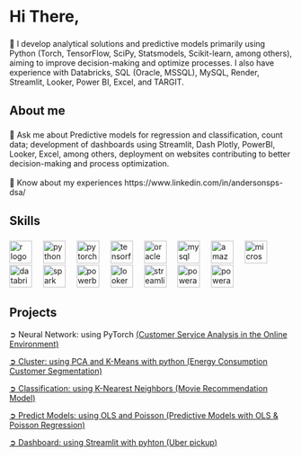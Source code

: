 <h1 align="left"> Hi There,</h1>

###

<p align="left"> 🌱 I develop analytical solutions and predictive models primarily using Python (Torch, TensorFlow, SciPy, Statsmodels, Scikit-learn, among others), aiming to improve decision-making and optimize processes. I also have experience with Databricks, SQL (Oracle, MSSQL), MySQL, Render, Streamlit, Looker, Power BI, Excel, and TARGIT.</p>

###

<h2 align="left">About me</h2>

###

<p align="left"> 💬 Ask me about Predictive models for regression and classification, count data; development of dashboards using Streamlit, Dash Plotly, PowerBI, Looker, Excel, among others, deployment on websites contributing to better decision-making and process optimization.<br><br>📄 Know about my experiences https://www.linkedin.com/in/andersonsps-dsa/</p>

###

<h2 align="left">Skills</h2>

###

<div align="left">
  <img src="https://cdn.jsdelivr.net/gh/devicons/devicon/icons/r/r-original.svg" height="40" alt="r logo"  />
  <img width="12" />
  <img src="https://cdn.jsdelivr.net/gh/devicons/devicon/icons/python/python-original.svg" height="40" alt="python logo"  />
  <img width="12" />
  <img src="https://cdn.jsdelivr.net/gh/devicons/devicon/icons/pytorch/pytorch-original.svg" height="40" alt="pytorch logo"  />
  <img width="12" />
  <img src="https://cdn.jsdelivr.net/gh/devicons/devicon/icons/tensorflow/tensorflow-original.svg" height="40" alt="tensorflow logo"  />
  <img width="12" />   
  <img src="https://cdn.jsdelivr.net/gh/devicons/devicon/icons/oracle/oracle-original.svg" height="40" alt="oracle logo"  />
  <img width="12" />
  <img src="https://cdn.simpleicons.org/mysql/4479A1" height="40" alt="mysql logo"  />
  <img width="12" />
  <img src="https://skillicons.dev/icons?i=aws" height="40" alt="amazonwebservices logo"  />
  <img width="12" />
  <img src="https://cdn.jsdelivr.net/gh/devicons/devicon/icons/microsoftsqlserver/microsoftsqlserver-plain.svg" height="40" alt="microsoftsqlserver logo"  />
  <img width="12" />
  <img src="https://img.jsdelivr.com/github.com/databricks.png" height="40" alt="databricks logo"  />
  <img width="12" />
  <img src="https://img.icons8.com/?size=100&id=0cRqPqlItA0E&format=png&color=000000" height="40" alt="spark logo"  />
  <img width="12" />
  <img src="https://img.icons8.com/?size=100&id=qYfwpsRXEcpc&format=png&color=000000" height="40" alt="powerbi logo"  />
  <img width="12" />
  <img src="https://img.icons8.com/?size=100&id=SruJhzn0nnLl&format=png&color=000000" height="40" alt="looker logo"  />
  <img width="12" />
  <img src="https://img.icons8.com/?size=100&id=Rffi8qeb2fK5&format=png&color=000000" height="40" alt="streamlit logo"  />
  <img width="12" />
  <img src="https://img.icons8.com/?size=100&id=dFQ55kLSmeny&format=png&color=000000" height="40" alt="powerapps logo"  />
  <img width="12" />
  <img src="https://img.icons8.com/?size=100&id=kTTt25v6Drpd&format=png&color=000000" height="40" alt="powerautomate logo"  />
  <img width="12" />
</div>

###

<h2 align="left">Projects</h2>

<p align="left"> ➲ Neural Network: using PyTorch <a href= "https://github.com/andersonsps-dsa/Case_Plan_Anderson_SPSa/blob/main/README.md"> (Customer Service Analysis in the Online Environment) </p>
<p align="left"> ➲ Cluster: using PCA and K-Means with python <a href="https://github.com/andersonsps-dsa/Energy_Consumption_Customer_Segmentation/blob/main/Energy_Consumption_Customer_Segmentation.ipynb"> (Energy Consumption Customer Segmentation) </p>
<p align="left"> ➲ Classification: using K-Nearest Neighbors <a href="https://github.com/andersonsps-dsa/Movie_Recommendation_Model/blob/main/README.md"> (Movie Recommendation Model) </p>
<p align="left"> ➲ Predict Models: using OLS and Poisson <a href="https://github.com/andersonsps-dsa/Predict_models_additional_employee/blob/main/README.md"> (Predictive Models with OLS & Poisson Regression) </p>
<p align="left"> ➲ Dashboard: using Streamlit with pyhton <a href="https://github.com/andersonsps-dsa/uber_pickup/blob/main/README.md"> (Uber pickup) </p>

